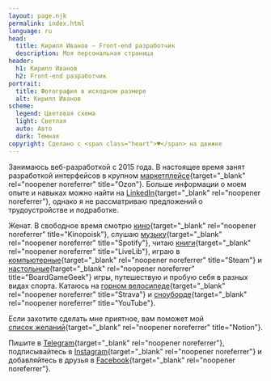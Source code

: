 ```yaml
---
layout: page.njk
permalink: index.html
language: ru
head:
  title: Кирилл Иванов – Front-end разработчик
  description: Моя персональная страница
header:
  h1: Кирилл Иванов
  h2: Front-end разработчик
portrait:
  title: Фотография в исходном размере
  alt: Кирилл Иванов
scheme:
  legend: Цветовая схема
  light: Светлая
  auto: Авто
  dark: Темная
copyright: Сделано с <span class="heart">♥</span> на движке
---
```


Занимаюсь веб-разработкой с 2015 года. В настоящее время занят разработкой интерфейсов в крупном [маркетплейсе](https://www.ozon.ru){target="\_blank" rel="noopener noreferrer" title="Ozon"}.
Больше информации о моем опыте и навыках можно найти на [LinkedIn](https://www.linkedin.com/in/kirillunlimited){target="\_blank" rel="noopener noreferrer"}, однако я не рассматриваю предложений о трудоустройстве и подработке.

Женат. В свободное время смотрю [кино](https://www.kinopoisk.ru/user/14006777){target="\_blank" rel="noopener noreferrer" title="Kinopoisk"}, слушаю [музыку](https://open.spotify.com/user/31woa7anrwoyjfdww63esvvdxk6u){target="\_blank" rel="noopener noreferrer" title="Spotify"}, читаю [книги](https://www.livelib.ru/reader/kirillunlimited){target="\_blank" rel="noopener noreferrer" title="LiveLib"}, играю в [компьютерные](https://steamcommunity.com/id/kirillunlimited/){target="\_blank" rel="noopener noreferrer" title="Steam"} и [настольные](https://www.boardgamegeek.com/user/kirillunlimited){target="\_blank" rel="noopener noreferrer" title="BoardGameGeek"} игры, путешествую и пробую себя в разных видах спорта. Катаюсь на [горном&nbsp;велосипеде](https://www.strava.com/athletes/38933609){target="\_blank" rel="noopener noreferrer" title="Strava"} и [сноуборде](https://www.youtube.com/watch?v=iE2OXBkd1W0){target="\_blank" rel="noopener noreferrer" title="YouTube"}.

Если захотите сделать мне приятное, вам поможет мой [список&nbsp;желаний](https://www.notion.so/f30e496a3fc040da8d88b7971cc3a57a){target="\_blank" rel="noopener noreferrer" title="Notion"}.

Пишите в [Telegram](https://t.me/kirillunlimited){target="\_blank" rel="noopener noreferrer"}, подписывайтесь в [Instagram](https://www.instagram.com/kirillunlimited/){target="\_blank" rel="noopener noreferrer"} и добавляйтесь в друзья в [Facebook](https://www.facebook.com/kirillunlimited){target="\_blank" rel="noopener noreferrer"}.
